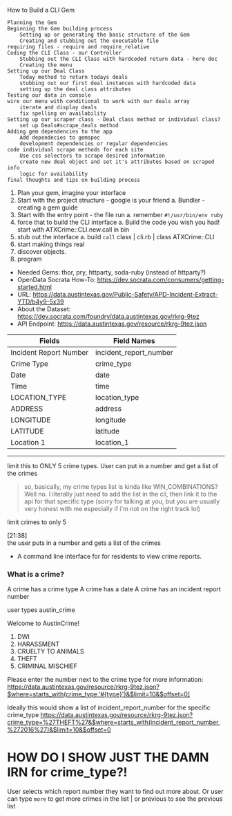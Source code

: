 How to Build a CLI Gem


    Planning the Gem
    Beginning the Gem building process
        Setting up or generating the basic structure of the Gem
        Creating and stubbing out the executable file
    requiring files - require and require_relative
    Coding the CLI Class - our Controller
        Stubbing out the CLI Class with hardcoded return data - here doc
        Creating the menu
    Setting up our Deal Class
        Today method to return todays deals
        stubbing out our first deal instances with hardcoded data
        setting up the deal class attributes
    Testing our data in console
    wire our menu with conditional to work with our deals array
        iterate and display deals
        fix spelling on availability
    Setting up our scraper class - Deal class method or individual class?
        set up Deals#scrape_deals method
    Adding gem dependencies to the app
        Add dependecies to gemspec
        development dependencies or regular dependencies
    code individual scrape methods for each site
        Use css selectors to scrape desired information
        create new deal object and set it's attributes based on scraped info
        logic for availability
    final thoughts and tips on building process


1. Plan your gem, imagine your interface
2. Start with the project structure - google is your friend
  a. Bundler - creating a gem guide
3. Start with the entry point - the file run
  a. remember `#!/usr/bin/env ruby`
4. force that to build the CLI interface
  a. Build the code you wish you had! start with ATXCrime::CLI.new.call in bin
5. stub out the interface
  a. build `call` class | cli.rb | class ATXCrime::CLI
6. start making things real
7. discover objects.
8. program


* Needed Gems: thor, pry, httparty, soda-ruby (instead of httparty?)
* OpenData Socrata How-To: https://dev.socrata.com/consumers/getting-started.html
* URL: https://data.austintexas.gov/Public-Safety/APD-Incident-Extract-YTD/b4y9-5x39
* About the Dataset: https://dev.socrata.com/foundry/data.austintexas.gov/rkrg-9tez
* API Endpoint: https://data.austintexas.gov/resource/rkrg-9tez.json

Fields  | Field Names    
------------ | ------------
Incident Report Number | incident_report_number
Crime Type | crime_type
Date | date
Time | time
LOCATION_TYPE | location_type
ADDRESS | address
LONGITUDE | longitude
LATITUDE | latitude
Location 1 | location_1

-------------
limit this to ONLY 5 crime types.
User can put in a number and get a list of the crimes
> so, basically, my crime types list is kinda like WIN_COMBINATIONS? Well no. I literally just need to add the list in the cli, then link it to the api for that specific type (sorry for talking at you, but you are usually very honest with me especially if i'm not on the right track lol)


  limit crimes to only 5



[21:38]  
the user puts in a number and gets a list of the crimes

- A command line interface for for residents to view crime reports.


### What is a crime?
  A crime has a crime type
  A crime has a date
  A crime has an incident report number


user types austin_crime

Welcome to AustinCrime!

1. DWI
2. HARASSMENT
3. CRUELTY TO ANIMALS
4. THEFT
5. CRIMINAL MISCHIEF

Please enter the number next to the crime type for more information:
https://data.austintexas.gov/resource/rkrg-9tez.json?$where=starts_with(crime_type,'#{type}')&$limit=10&$offset=0]

Ideally this would show a list of incident_report_number for the specific crime_type
https://data.austintexas.gov/resource/rkrg-9tez.json?crime_type=%27THEFT%27&$where=starts_with(incident_report_number,%272016%27)&$limit=10&$offset=0
# HOW DO I SHOW JUST THE DAMN IRN for crime_type?!
User selects which report number they want to find out more about.
Or user can type `more` to get more crimes in the list | or previous to see the previous list
